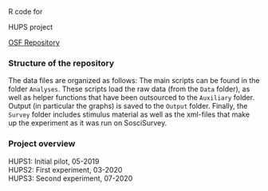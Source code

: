 R code for 

HUPS project

[OSF Repository](https://osf.io/xxx/)



### Structure of the repository

The data files are organized as follows: The main scripts can be found in the folder `Analyses`. These scripts load the raw data (from the `Data` folder), as well as helper functions that have been outsourced to the `Auxiliary` folder. Output (in particular the graphs) is saved to the `Output` folder. Finally, the `Survey` folder includes stimulus material as well as the xml-files that make up the experiment as it was run on SosciSurvey.  

### Project overview

HUPS1: Initial pilot, 05-2019  
HUPS2: First experiment, 03-2020  
HUPS3: Second experiment, 07-2020  
